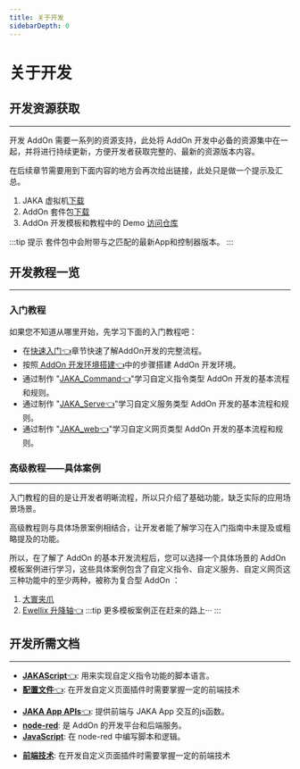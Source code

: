 ```yaml
---
title: 关于开发
sidebarDepth: 0
---
```


# 关于开发

## 开发资源获取
---
开发 AddOn 需要一系列的资源支持，此处将 AddOn 开发中必备的资源集中在一起，并将进行持续更新，方便开发者获取完整的、最新的资源版本内容。

在后续章节需要用到下面内容的地方会再次给出链接，此处只是做一个提示及汇总。
1. JAKA 虚拟机[下载](https://github.com/JakaCobot/JAKASim)
2. AddOn 套件包[下载](https://github.com/JakaCobot/jaka_addon_kit/releases)
3. AddOn 开发模板和教程中的 Demo [访问仓库](https://github.com/JakaCobot/jaka_addon_kit)

:::tip 提示
套件包中会附带与之匹配的最新App和控制器版本。
:::


## 开发教程一览
---

### 入门教程
如果您不知道从哪里开始，先学习下面的入门教程吧：

* 在[快速入门:point_left:](./2-QuickStart.md)章节快速了解AddOn开发的完整流程。
* 按照[ AddOn 开发环境搭建:point_left:](./3-EnvironmentInstall.md)中的步骤搭建 AddOn 开发环境。
* 通过制作 "[JAKA_Command:point_left:](./4.1-JAKA_Command.md)"学习自定义指令类型 AddOn 开发的基本流程和规则。
* 通过制作 "[JAKA_Serve:point_left:](./4.2-JAKA_Serve.md)"学习自定义服务类型 AddOn 开发的基本流程和规则。
* 通过制作 "[JAKA_web:point_left:](./4.3-JAKA_Web.md)"学习自定义网页类型 AddOn 开发的基本流程和规则。

### 高级教程——具体案例
---
入门教程的目的是让开发者明晰流程，所以只介绍了基础功能，缺乏实际的应用场景场景。

高级教程则与具体场景案例相结合，让开发者能了解学习在入门指南中未提及或粗略提及的功能。

所以，在了解了 AddOn 的基本开发流程后，您可以选择一个具体场景的 AddOn 模板案例进行学习，这些具体案例包含了自定义指令、自定义服务、自定义网页这三种功能中的至少两种，被称为复合型 AddOn ：
<!-- demo还需要确定，至少包含三种不同类型的？目前只提供自定义指令块的详细的？ -->
1. [大寰夹爪](./6.1-DHGripper) 
2. [Ewellix 升降轴:point_left:](./6.2-EwellixLiftKit.md) 
:::tip 更多模板案例正在赶来的路上···
:::


<!-- todo 这里补充更多的教程覆盖到每一种场景：夹爪、升降轴、视觉等 -->


## 开发所需文档
---

- [**JAKAScript**:point_left:](/guide/jks.html): 用来实现自定义指令功能的脚本语言。
- [**配置文件**:point_left:]((/guide/addOn/iniConfig)): 在开发自定义页面插件时需要掌握一定的前端技术
<!-- - [**JAKA http APIs**](https://console-docs.apipost.cn/preview/4799a89c0be775ce/48bff16c603e4a42): 提供与机器人交互的http接口。 -->
- [**JAKA App APIs**:point_left:](/guide/addOn/AppAPI.html): 提供前端与 JAKA App 交互的js函数。
- [**node-red**](https://nodered.org/docs/): 是 AddOn 的开发平台和后端服务。
- [**JavaScript**](https://developer.mozilla.org/zh-CN/docs/Learn/JavaScript): 在 node-red 中编写脚本和逻辑。
<!-- - [**前端技术**](https://web.dev/learn/html/): 在开发自定义页面插件时需要掌握一定的前端技术 -->
- [**前端技术**](https://www.w3school.com.cn/): 在开发自定义页面插件时需要掌握一定的前端技术



